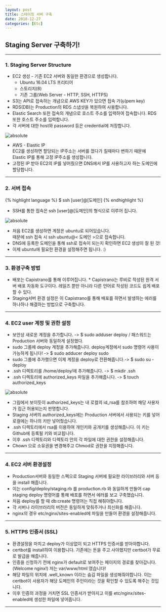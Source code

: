 ```yaml
---
layout: post
title: 스테이징 서버 구축
date: 2018-12-27
categories: [Etc]
---
```

## Staging Server 구축하기!
* * *

### 1. Staging Server Structure
* EC2 생성 - 기존 EC2 서버와 동일한 환경으로 생성합니다.
    * Ubuntu 16.04 LTS 프리티어
    * 스토리지(8)
    * 기존 그룹(Web Server - HTTP, SSH, HTTPS)
* S3는 API로 접속하는 개념으로 AWS KEY가 있으면 접속 가능(pem key)
* RDS(DB)는 Production의 RDS 스냅샷을 복원하여 사용합니다.
* Elastic Search 또한 접속의 개념으로 호스트 주소를 입력하여 접속합니다. RDS 또한 호스트 주소를 입력합니다.
* 각 서버에 대한 host와 password 등은 credential에 저장합니다.

<img data-action="zoom" src='{{ "/static/img/_posts/staging_server_structure.png" | relative_url }}' alt='absolute'>

* AWS - Elastic IP <br> EC2를 생성하면 할당되는 IP주소는 서버를 껐다가 킬때마다 변하기 때문에 <br>Elastic IP를 통해 고정 IP주소를 생성합니다.
* 고정된 IP 받아 EC2의 IP를 넣어줬으면 DNS에서 IP를 사용하고자 하는 도메인에 할당합니다.

* * *

### 2. 서버 접속

{% highlight language %}
$ ssh [user]@[도메인]
{% endhighlight %}

* SSH를 통한 접속은 ssh [user]@[도메인]의 형식으로 이루어 집니다.

<img data-action="zoom" src='{{ "/images/ssh.png" | relative_url }}' alt='absolute'>

* 처음 EC2를 생성하면 계정은 ubuntu로 되어있습니다. <br>때문에 ssh 접속 시 ssh ubuntu@< 도메인 >으로 접속합니다.
* DNS에 등록한 도메인을 통해 ssh로 접속이 되는지 확인하면 EC2 생성이 잘 된 것!
* 이제 ubuntu에 필요한 환경을 설정해주면 됩니다. :)

* * *

### 3. 환경구축 방법
* 배포는 Capistrano를 통해 이루어집니다.
<span class="reference"> * Capistrano는 루비로 작성된 원격 서버 배포 자동화 도구이다. 레일즈 뿐만 아니라 다른 언어로 작성된 코드도 쉽게 배포할 수 있다. </span>
* Staging서버 환경 설정은 이 Capistrano를 통해 배포를 하면서 발생하는 에러를 하나하나 해결하는 방법으로 구축합니다.

* * *

### 4. EC2 user 계정 및 권한 설정
* 보안상 새로운 계정을 추가합니다. -> $ sudo adduser deploy / 패스워드는 Production 서버와 동일하게 설정했다.
* sudo 그룹에 deploy 계정을 추가해줍니다. deploy계정에서 sudo 명령어 사용이 가능하게 됩니다! -> $ sudo adducer deploy sudo
* sudo 그룹에 추가했으면 이제 계정을 deploy로 전환해줍니다.->  $ sudo su - deploy
* .ssh 디렉토리를 /home/deploy/에 추가해줍니다. -> $ mkdir .ssh
* .ssh 디렉토리에 authorized_keys 파일을 추가해줍니다. -> $ touch authorized_keys

<img data-action="zoom" src='{{ "/images/rsa_structure.png" | relative_url }}' alt='absolute'>

*  그림에서 보이듯이 authorized_keys는 내 로컬의 id_rsa를 참조하여 해당 사용자가 접근 허용되는지 판명합니다.
* Staging 서버의 authorized_keys에는 Production 서버에서 사용되는 키를 넣어 로컬에는 하나의 키만 넣어줬습니다.
* .ssh 디렉토리에서 rsa를 이용하여 개인키와 공개키를 생성해줍니다. 이 키는 Github에 등록될 키와 비교됩니다.
* 이후 .ssh 디렉토리와 디렉토리 안의 각 파일에 대한 권한을 설정해줍니다.
* Chown 으로 소유권을 변경해주고 Chmod로 권한을 지정해줍니다.

* * *

### 4. EC2 서버 환경설정

* Production서버와 동일한 스펙으로 Staging 서버에 필요한 라이브러리와 서버 등을 install 해줍니다.
* 이는 config/deploy/staging.rb 를 production.rb 와 동일하게 만들어 cap staging deploy 명령어를 통해 배포를 하면서 에러를 보고 구축했습니다.
* 처음 deploy를 할 때 db:create 명령어는 직접 해줘야합니다.
* 각 서버나 라이브러리의 버전은 동일하게 맞춰주거나 최신화를 해줍니다.
* nginx의 경우 etc/nginx/sites-enabled에 파일을 만들어 환경을 설정해줍니다.

* * *

### 5. HTTPS 인증서 (SSL)

* 환경설정을 마치고 deploy가 이상없이 되고 HTTPS 인증서를 받아야합니다.
* certbot를 install하여 이용합니다. 기존에는 돈을 주고 사야했지만 certbot가 무료로 발급을 해줍니다.
* 인증을 신청하기 전에 nginx가 default로 보여주는 페이지의 경로를 찾아갑니다.(Welcome nginx!) 저는 var/www/html 였습니다!
* 해당 파일의 위치에 .well_known 이라는 숨김 파일을 생성해줘야합니다. 이는 certbot이 사용자가 해당 도메인의 주인이라는 것을 확인할 수 있도록 해주는 것입니다.
* 이후 인증의 과정을 거치면 SSL 인증서가 받아지고 이를 etc/nginx/sites-enabled에 생성한 파일에 넣어줍니다.

* * *

